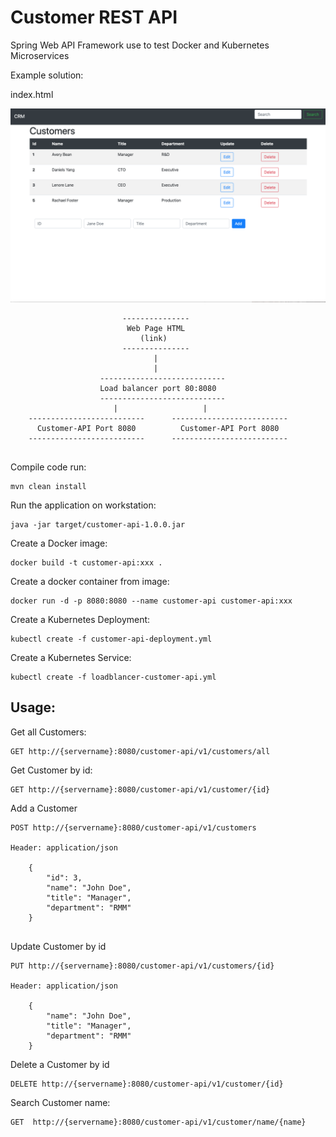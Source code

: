 # Customer REST API 
Spring Web API Framework 
use to test Docker and Kubernetes Microservices 

Example solution:

index.html

 ![Index.html](webindex.png)


````
                         ---------------
                          Web Page HTML
                             (link)
                         ---------------
                                |
                                | 
                    ----------------------------
                    Load balancer port 80:8080 
                    ----------------------------
                       |                   |
    --------------------------      --------------------------
      Customer-API Port 8080          Customer-API Port 8080 
    --------------------------      --------------------------  
                    

````


Compile code run:

````
mvn clean install
````

Run the application on workstation:

````
java -jar target/customer-api-1.0.0.jar
````

Create a Docker image:

````
docker build -t customer-api:xxx .
````
Create a docker container from image: 

````
docker run -d -p 8080:8080 --name customer-api customer-api:xxx
````

Create a Kubernetes Deployment:

````
kubectl create -f customer-api-deployment.yml 
````
Create a Kubernetes Service:

````
kubectl create -f loadblancer-customer-api.yml
````




## Usage: 

Get all Customers:

````
GET http://{servername}:8080/customer-api/v1/customers/all
````

Get Customer by id:

````
GET http://{servername}:8080/customer-api/v1/customer/{id}
````

Add a Customer 

````
POST http://{servername}:8080/customer-api/v1/customers

Header: application/json

    {
        "id": 3,
        "name": "John Doe",
        "title": "Manager",
        "department": "RMM"
    }


````
Update Customer by id

````
PUT http://{servername}:8080/customer-api/v1/customers/{id}

Header: application/json

    {
        "name": "John Doe",
        "title": "Manager",
        "department": "RMM"
    }
````
Delete a Customer by id


````
DELETE http://{servername}:8080/customer-api/v1/customer/{id}
````

Search Customer name:

`````
GET  http://{servername}:8080/customer-api/v1/customer/name/{name}
`````

